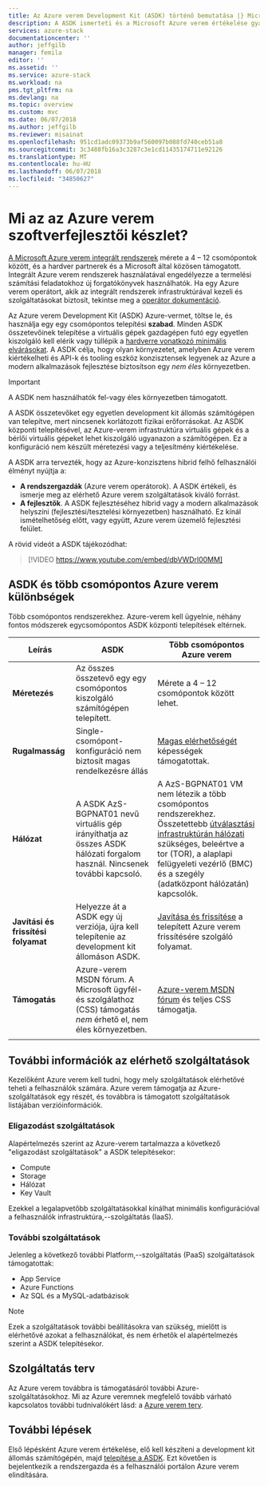 ```yaml
---
title: Az Azure verem Development Kit (ASDK) történő bemutatása |} Microsoft Docs
description: A ASDK ismerteti és a Microsoft Azure verem értékelése gyakori alkalmazási esetei.
services: azure-stack
documentationcenter: ''
author: jeffgilb
manager: femila
editor: ''
ms.assetid: ''
ms.service: azure-stack
ms.workload: na
pms.tgt_pltfrm: na
ms.devlang: na
ms.topic: overview
ms.custom: mvc
ms.date: 06/07/2018
ms.author: jeffgilb
ms.reviewer: misainat
ms.openlocfilehash: 951cd1adc09373b9af560097b088fd740ceb51a8
ms.sourcegitcommit: 3c3488fb16a3c3287c3e1cd11435174711e92126
ms.translationtype: MT
ms.contentlocale: hu-HU
ms.lasthandoff: 06/07/2018
ms.locfileid: "34850627"
---
```

# <a name="what-is-the-azure-stack-development-kit"></a>Mi az az Azure verem szoftverfejlesztői készlet?
[A Microsoft Azure verem integrált rendszerek](.\.\azure-stack-poc.md) mérete a 4 – 12 csomópontok között, és a hardver partnerek és a Microsoft által közösen támogatott. Integrált Azure verem rendszerek használatával engedélyezze a termelési számítási feladatokhoz új forgatókönyvek használhatók. Ha egy Azure verem operátort, akik az integrált rendszerek infrastruktúrával kezeli és szolgáltatásokat biztosít, tekintse meg a [operátor dokumentáció](https://docs.microsoft.com/azure/azure-stack).

Az Azure verem Development Kit (ASDK) Azure-vermet, töltse le, és használja egy egy csomópontos telepítési **szabad**. Minden ASDK összetevőinek telepítése a virtuális gépek gazdagépen futó egy egyetlen kiszolgáló kell elérik vagy túllépik a [hardverre vonatkozó minimális elvárásokat](asdk-deploy-considerations.md#hardware). A ASDK célja, hogy olyan környezetet, amelyben Azure verem kiértékelheti és API-k és tooling eszköz konzisztensek legyenek az Azure a modern alkalmazások fejlesztése biztosítson egy *nem éles* környezetben. 

> [!IMPORTANT]
> A ASDK nem használhatók fel-vagy éles környezetben támogatott.

A ASDK összetevőket egy egyetlen development kit állomás számítógépen van telepítve, mert nincsenek korlátozott fizikai erőforrásokat. Az ASDK központi telepítésével, az Azure-verem infrastruktúra virtuális gépek és a bérlői virtuális gépeket lehet kiszolgáló ugyanazon a számítógépen. Ez a konfiguráció nem készült méretezési vagy a teljesítmény kiértékelése.

A ASDK arra tervezték, hogy az Azure-konzisztens hibrid felhő felhasználói élményt nyújtja a:
- **A rendszergazdák** (Azure verem operátorok). A ASDK értékeli, és ismerje meg az elérhető Azure verem szolgáltatások kiváló forrást.
- **A fejlesztők**. A ASDK fejlesztéséhez hibrid vagy a modern alkalmazások helyszíni (fejlesztési/tesztelési környezetben) használható. Ez kínál ismételhetőség előtt, vagy együtt, Azure verem üzemelő fejlesztési felület. 

A rövid videót a ASDK tájékozódhat:

> [!VIDEO https://www.youtube.com/embed/dbVWDrl00MM]


## <a name="asdk-and-multi-node-azure-stack-differences"></a>ASDK és több csomópontos Azure verem különbségek
Több csomópontos rendszerekhez. Azure-verem kell ügyelnie, néhány fontos módszerek egycsomópontos ASDK központi telepítések eltérnek.

|Leírás|ASDK|Több csomópontos Azure verem|
|-----|-----|-----|
|**Méretezés**|Az összes összetevő egy egy csomópontos kiszolgáló számítógépen telepített.|Mérete a 4 – 12 csomópontok között lehet.|
|**Rugalmasság**|Single-csomópont-konfiguráció nem biztosít magas rendelkezésre állás|[Magas elérhetőségét](.\.\azure-stack-key-features.md#high-availability-for-azure-stack) képességek támogatottak.|
|**Hálózat**|A ASDK AzS-BGPNAT01 nevű virtuális gép irányíthatja az összes ASDK hálózati forgalom használ. Nincsenek további kapcsoló.|A AzS-BGPNAT01 VM nem létezik a több csomópontos rendszerekhez. Összetettebb [útválasztási infrastruktúrán hálózati](.\.\azure-stack-network.md#network-infrastructure) szükséges, beleértve a tor (TOR), a alaplapi felügyeleti vezérlő (BMC) és a szegély (adatközpont hálózatán) kapcsolók.|
|**Javítási és frissítési folyamat**|Helyezze át a ASDK egy új verziója, újra kell telepítenie az development kit állomáson ASDK.|[Javítása és frissítése](.\.\azure-stack-updates.md) a telepített Azure verem frissítésére szolgáló folyamat.|
|**Támogatás**|Azure-verem MSDN fórum. A Microsoft ügyfél- és szolgálathoz (CSS) támogatás *nem* érhető el, nem éles környezetben.|[Azure-verem MSDN fórum](https://social.msdn.microsoft.com/Forums/en-US/home?forum=AzureStack) és teljes CSS támogatja.|
| | |

## <a name="learn-about-available-services"></a>További információk az elérhető szolgáltatások
Kezelőként Azure verem kell tudni, hogy mely szolgáltatások elérhetővé teheti a felhasználók számára. Azure verem támogatja az Azure-szolgáltatások egy részét, és továbbra is támogatott szolgáltatások listájában verzióinformációk.

### <a name="foundational-services"></a>Eligazodást szolgáltatások
Alapértelmezés szerint az Azure-verem tartalmazza a következő "eligazodást szolgáltatások" a ASDK telepítésekor:
- Compute
- Storage
- Hálózat
- Key Vault

Ezekkel a legalapvetőbb szolgáltatásokkal kínálhat minimális konfigurációval a felhasználók infrastruktúra,--szolgáltatás (IaaS).

### <a name="additional-services"></a>További szolgáltatások
Jelenleg a következő további Platform,--szolgáltatás (PaaS) szolgáltatások támogatottak:
- App Service
- Azure Functions
- Az SQL és a MySQL-adatbázisok

> [!NOTE]
> Ezek a szolgáltatások további beállításokra van szükség, mielőtt is elérhetővé azokat a felhasználókat, és nem érhetők el alapértelmezés szerint a ASDK telepítésekor.

## <a name="service-roadmap"></a>Szolgáltatás terv
Az Azure verem továbbra is támogatásáról további Azure-szolgáltatásokhoz. Mi az Azure veremnek megfelelő tovább várható kapcsolatos további tudnivalókért lásd: a [Azure verem terv](https://azure.microsoft.com/roadmap/?tag=azure-stack). 


## <a name="next-steps"></a>További lépések
Első lépésként Azure verem értékelése, elő kell készíteni a development kit állomás számítógépén, majd [telepítése a ASDK](asdk-install.md). Ezt követően is bejelentkezik a rendszergazda és a felhasználói portálon Azure verem elindítására.